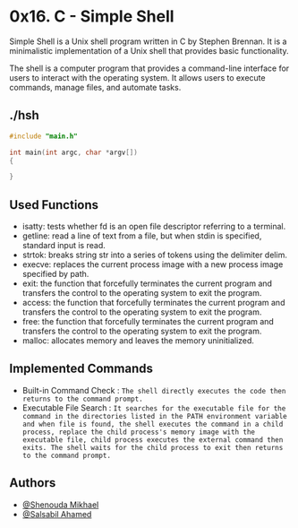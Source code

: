 
# 0x16. C - Simple Shell

Simple Shell is a Unix shell program written in C by Stephen Brennan. It is a minimalistic implementation of a Unix shell that provides basic functionality.

The shell is a computer program that provides a command-line interface for users to interact with the operating system. It allows users to execute commands, manage files, and automate tasks.

## ./hsh

```c
#include "main.h"

int main(int argc, char *argv[])
{

}
```

## Used Functions
- isatty: tests whether fd is an open file descriptor referring to a terminal.
- getline: read a line of text from a file, but when stdin is specified, standard input is read.
- strtok: breaks string str into a series of tokens using the delimiter delim.
- execve: replaces the current process image with a new process image specified by path.
- exit: the function that forcefully terminates the current program and transfers the control to the operating system to exit the program.
- access: the function that forcefully terminates the current program and transfers the control to the operating system to exit the program.
- free: the function that forcefully terminates the current program and transfers the control to the operating system to exit the program.
- malloc: allocates memory and leaves the memory uninitialized.


## Implemented Commands


- Built-in Command Check : ```The shell directly executes the code then returns to the command prompt.```
- Executable File Search : ```It searches for the executable file for the command in the directories listed in the PATH environment variable and when file is found, the shell executes the command in a child process, replace the child process's memory image with the executable file, child process executes the external command then exits. The shell waits for the child process to exit then returns to the command prompt.```

## Authors

- [@Shenouda Mikhael](https://github.com/shenoudaMikhael)
- [@Salsabil Ahamed](https://github.com/salsapil)
